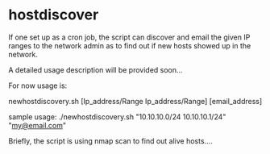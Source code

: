# hostdiscover
If one set up as a cron job, the script can discover and email the given IP ranges to the network admin as to find out if new hosts showed up in the network. 

A detailed usage description will be provided soon...

For now usage is: 

newhostdiscovery.sh [Ip_address/Range Ip_address/Range] [email_address]

sample usage: ./newhostdiscovery.sh "10.10.10.0/24 10.10.10.1/24" "my@email.com"

Briefly, the script is using nmap scan to find out alive hosts....
